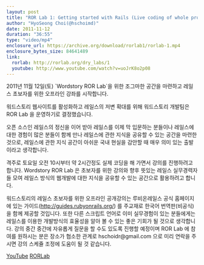```yaml
---
layout: post
title: "ROR Lab 1: Getting started with Rails (Live coding of whole project)"
author: "HyoSeong Choi(@hschoimd)"
date: 2011-11-12
duration: "36:55"
type: "video/mp4"
enclosure_url: https://archive.org/download/rorlab1/rorlab-1.mp4
enclosure_bytes_size: 84641489
link:
  rorlab: http://rorlab.org/dry_labs/1
  youtube: http://www.youtube.com/watch?v=uoJrK8o2p08
---
```


<p>2011년 11월 12일(토) `Wordstory ROR Lab`을 위한 조그마한 공간을 마련하고 레일스 초보자를 위한 오프라인 강좌를 시작합니다.</p>

<p>워드스토리 웹사이트를 활성화하고 레일스의 저변 확대를 위해 워드스토리 개발팀은 ROR Lab 을 운영하기로 결정했습니다.</p>

<p>오픈 소스인 레일스의 정신을 이어 받아 레일스를 이제 막 입문하는 분들이나 레일스에 대한 경험이 많은 분들이 함께 만나 레일스에 관한 지식을 공유할 수 있는 공간을 마련한 것으로, 레일스에 관한 지식 공간이 아쉬운 국내 현실을 감안할 때 매우 의미 있는 출발이라고 생각합니다.</p>

<p>격주로 토요일 오전 10시부터 약 2시간정도 실제 코딩을 해 가면서 강의를 진행하려고 합니다. Wordstory ROR Lab 은 초보자를 위한 강의와 향후 뜻있는 레일스 실무경력자들 모여 레일스 방식의 웹개발에 대한 지식을 공유할 수 있는 공간으로 활용하려고 합니다.</p>

<p>워드스토리의 레일스 초보자를 위한 오프라인 공개강의는 루비온레일스 공식 홈페이지에 있는 가이드(<a href="http://guides.rubyonrails.org/">http://guides.rubyonrails.org/</a>) 를 주교재로 한국어 번역판(비공식)을 함께 제공할 것입니다. 또한 다른 스크립트 언어로 이미 실무경험이 있는 분들에게는 레일스를 이용한 개발방식의 효율성을 알아 볼 수 있는 좋은 기회가 될 것으로 생각합니다. 강의 중간 중간에 자유롭게 질문을 할 수도 있도록 진행할 예정이며 ROR Lab 에 참여를 원하시는 분은 장소가 협소한 관계로 hschoidr@gmail.com 으로 미리 연락을 주시면 강의 스케쥴 조정에 도움이 될 것 같습니다.</p>

<div class="btn-group">
  <a class="btn btn-default btn-xs" href="{{ page.link.youtube }}">YouTube</a>
  <a class="btn btn-default btn-xs" href="{{ page.link.rorlab }}">RORLab</a>
</div>
